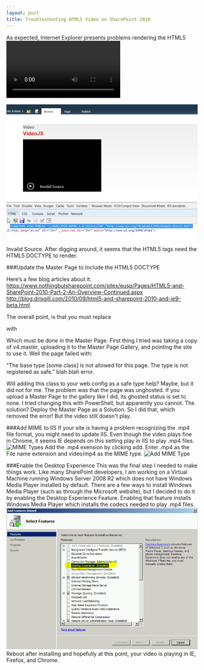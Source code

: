 ```yaml
---
layout: post
title: Troubleshooting HTML5 Video on SharePoint 2010
---
```


As expected, Internet Explorer presents problems rendering the HTML5 <Video> tag in SharePoint.  I threw a Video tag into a Content Editor Web Part and had the video rendering perfectly Chrome and Firefox right away.  But I took a look in IE, and:

![SharePoint Invalid Video](/assets/SharePointVideo/invalid-video-1.jpg "SharePoint Invalid Video")

Invalid Source.  After digging around, it seems that the HTML5 tags need the HTML5 DOCTYPE to render.

###Update the Master Page to Include the HTML5 DOCTYPE

Here’s a few blog articles about it:
https://www.nothingbutsharepoint.com/sites/eusp/Pages/HTML5-and-SharePoint-2010-Part-2-An-Overview-Continued.aspx
http://blog.drisgill.com/2010/09/html5-and-sharepoint-2010-and-ie9-beta.html

The overall point, is that you must replace 
<!DOCTYPE html PUBLIC "-//W3C//DTD XHTML 1.0 Strict//EN" "http://www.w3.org/TR/xhtml1/DTD/xhtml1-strict.dtd">

with

<!DOCTYPE html>

Which must be done in the Master Page.  First thing I tried was taking a copy of v4.master, uploading it to the Master Page Gallery, and pointing the site to use it.  Well the page failed with:

"The base type [some class] is not allowed for this page. The type is not registered as safe." blah blah error.

Will adding this class to your web.config as a safe type help?  Maybe, but it did not for me.  The problem was that the page was unghosted.  If you upload a Master Page to the gallery like I did, its ghosted status is set to none.  I tried changing this with PowerShell, but apparently you cannot.  The solution?  Deploy the Master Page as a Solution.  So I did that, which removed the error!  But the video still doesn't play.  

###Add MIME to IIS
If your site is having a problem recognizing the .mp4 file format, you might need to update IIS.  Even though the video plays fine in Chrome, it seems IE depends on this setting play in IIS to play .mp4 files.
![MIME Types](/assets/SharePointVideo/MIMEType.PNG "MIME Types")
Add the .mp4 exension by clicking add.  Enter .mp4 as the File name extension and video/mp4 as the MIME type.
![Add MIME Type](/assets/SharePointVideo/MIMEType2.PNG "Add MIME Type")

###Enable the Desktop Experience
This was the final step I needed to make things work.  Like many SharePoint developers, I am working on a Virtual Machine running Windows Server 2008 R2 which does not have Windows Media Player installed by default.  There are a few ways to install Windows Media Player (such as through the Microsoft website), but I decided to do it by enabling the Desktop Experience Feature.   Enabling that feature installs Windows Media Player which installs the codecs needed to play .mp4 files.
![Desktop Experience](/assets/SharePointVideo/desktopExperience.PNG "Desktop Experience")
Reboot after installing and hopefully at this point, your video is playing in IE, Firefox, and Chrome.

